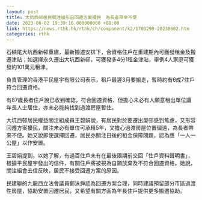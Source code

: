 ```yaml
---
layout: post
title: 大坑西邨居民關注組形容回遷方案擾民　為長者帶來不便
date: 2023-06-02 19:39:16.000000000 +08:00
link: https://news.rthk.hk/rthk/ch/component/k2/1703290-20230602.htm
categories: rthk
---
```


石硤尾大坑西新邨重建，最新搬遷安排下，合資格住戶在重建期內可獲發租金及搬遷津貼；如選擇永久遷出大坑西新邨，可獲發多4分1租金津貼，舉例4人家庭可獲發約101萬元租津。

負責管理的香港平民屋宇有限公司表示，租戶最遲3月要搬走，暫時約有6成7住戶符合回遷資格。

有87歲長者住戶說已收到確認，符合回遷資格，但擔心未必有人願意租出單位讓年長人士居住，亦未必能夠找到過渡房屋暫住。

大坑西邨居民權益關注組成員王碧娟說，有居民對於要遷出屋邨感到焦慮，又形容回遷方案擾民，關注未必有單位可承租5年，又擔心過渡房屋位置偏遠，為長者帶來不便。她又說即使選擇回遷，居民亦關注日後的租金保障問題，認為應「一人一公屋」以作安置。

王碧娟提到，以她了解，有過百住戶未有在最後限期前交回「住戶資料聲明書」，根據平民屋宇發出的信件，有關住戶將被視為自願放棄及不符合回遷資格。她說，關注組會去信反映，居民不接受回遷方案的原因。

民建聯的九龍西立法會議員鄭泳舜認為回遷方案合理，同時建議預留部分市區過渡性房屋，協助安置回遷居民，又希望有關方面為年長住戶提供更多搬遷協助。
